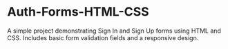 # Auth-Forms-HTML-CSS
A simple project demonstrating Sign In and Sign Up forms using HTML and CSS. Includes basic form validation fields and a responsive design.
